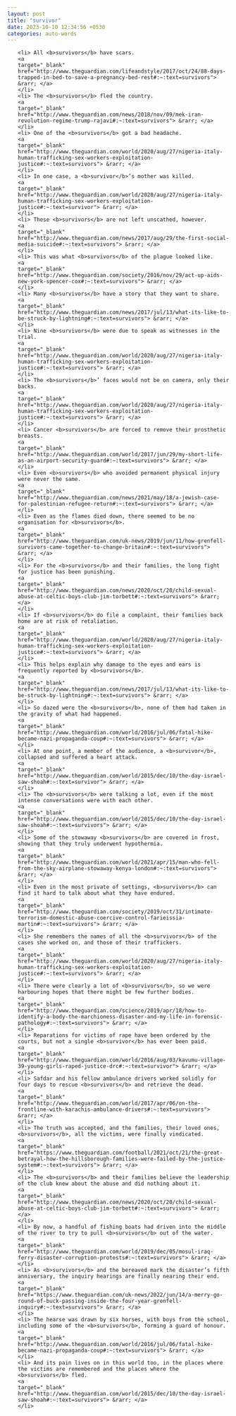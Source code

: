 ```yaml
---
layout: post
title: "survivor"
date: 2023-10-10 12:34:56 +0530
categories: auto-words
---
```

<ol>

    <li> All <b>survivors</b> have scars.
    <a 
    target="_blank" 
    href="http://www.theguardian.com/lifeandstyle/2017/oct/24/88-days-trapped-in-bed-to-save-a-pregnancy-bed-rest#:~:text=survivors"> &rarr; </a>
    </li>
    <li> The <b>survivors</b> fled the country.
    <a 
    target="_blank" 
    href="http://www.theguardian.com/news/2018/nov/09/mek-iran-revolution-regime-trump-rajavi#:~:text=survivors"> &rarr; </a>
    </li>
    <li> One of the <b>survivors</b> got a bad headache.
    <a 
    target="_blank" 
    href="http://www.theguardian.com/world/2020/aug/27/nigeria-italy-human-trafficking-sex-workers-exploitation-justice#:~:text=survivors"> &rarr; </a>
    </li>
    <li> In one case, a <b>survivor</b>’s mother was killed.
    <a 
    target="_blank" 
    href="http://www.theguardian.com/world/2020/aug/27/nigeria-italy-human-trafficking-sex-workers-exploitation-justice#:~:text=survivor"> &rarr; </a>
    </li>
    <li> These <b>survivors</b> are not left unscathed, however.
    <a 
    target="_blank" 
    href="http://www.theguardian.com/news/2017/aug/29/the-first-social-media-suicide#:~:text=survivors"> &rarr; </a>
    </li>
    <li> This was what <b>survivors</b> of the plague looked like.
    <a 
    target="_blank" 
    href="http://www.theguardian.com/society/2016/nov/29/act-up-aids-new-york-spencer-cox#:~:text=survivors"> &rarr; </a>
    </li>
    <li> Many <b>survivors</b> have a story that they want to share.
    <a 
    target="_blank" 
    href="http://www.theguardian.com/news/2017/jul/13/what-its-like-to-be-struck-by-lightning#:~:text=survivors"> &rarr; </a>
    </li>
    <li> Nine <b>survivors</b> were due to speak as witnesses in the trial.
    <a 
    target="_blank" 
    href="http://www.theguardian.com/world/2020/aug/27/nigeria-italy-human-trafficking-sex-workers-exploitation-justice#:~:text=survivors"> &rarr; </a>
    </li>
    <li> The <b>survivors</b>’ faces would not be on camera, only their backs.
    <a 
    target="_blank" 
    href="http://www.theguardian.com/world/2020/aug/27/nigeria-italy-human-trafficking-sex-workers-exploitation-justice#:~:text=survivors"> &rarr; </a>
    </li>
    <li> Cancer <b>survivors</b> are forced to remove their prosthetic breasts.
    <a 
    target="_blank" 
    href="http://www.theguardian.com/world/2017/jun/29/my-short-life-as-an-airport-security-guard#:~:text=survivors"> &rarr; </a>
    </li>
    <li> Even <b>survivors</b> who avoided permanent physical injury were never the same.
    <a 
    target="_blank" 
    href="http://www.theguardian.com/news/2021/may/18/a-jewish-case-for-palestinian-refugee-return#:~:text=survivors"> &rarr; </a>
    </li>
    <li> Even as the flames died down, there seemed to be no organisation for <b>survivors</b>.
    <a 
    target="_blank" 
    href="http://www.theguardian.com/uk-news/2019/jun/11/how-grenfell-survivors-came-together-to-change-britain#:~:text=survivors"> &rarr; </a>
    </li>
    <li> For the <b>survivors</b> and their families, the long fight for justice has been punishing.
    <a 
    target="_blank" 
    href="http://www.theguardian.com/news/2020/oct/20/child-sexual-abuse-at-celtic-boys-club-jim-torbett#:~:text=survivors"> &rarr; </a>
    </li>
    <li> If <b>survivors</b> do file a complaint, their families back home are at risk of retaliation.
    <a 
    target="_blank" 
    href="http://www.theguardian.com/world/2020/aug/27/nigeria-italy-human-trafficking-sex-workers-exploitation-justice#:~:text=survivors"> &rarr; </a>
    </li>
    <li> This helps explain why damage to the eyes and ears is frequently reported by <b>survivors</b>.
    <a 
    target="_blank" 
    href="http://www.theguardian.com/news/2017/jul/13/what-its-like-to-be-struck-by-lightning#:~:text=survivors"> &rarr; </a>
    </li>
    <li> So dazed were the <b>survivors</b>, none of them had taken in the gravity of what had happened.
    <a 
    target="_blank" 
    href="http://www.theguardian.com/world/2016/jul/06/fatal-hike-became-nazi-propaganda-coup#:~:text=survivors"> &rarr; </a>
    </li>
    <li> At one point, a member of the audience, a <b>survivor</b>, collapsed and suffered a heart attack.
    <a 
    target="_blank" 
    href="http://www.theguardian.com/world/2015/dec/10/the-day-israel-saw-shoah#:~:text=survivor"> &rarr; </a>
    </li>
    <li> The <b>survivors</b> were talking a lot, even if the most intense conversations were with each other.
    <a 
    target="_blank" 
    href="http://www.theguardian.com/world/2015/dec/10/the-day-israel-saw-shoah#:~:text=survivors"> &rarr; </a>
    </li>
    <li> Some of the stowaway <b>survivors</b> are covered in frost, showing that they truly underwent hypothermia.
    <a 
    target="_blank" 
    href="http://www.theguardian.com/world/2021/apr/15/man-who-fell-from-the-sky-airplane-stowaway-kenya-london#:~:text=survivors"> &rarr; </a>
    </li>
    <li> Even in the most private of settings, <b>survivors</b> can find it hard to talk about what they have endured.
    <a 
    target="_blank" 
    href="http://www.theguardian.com/society/2019/oct/31/intimate-terrorism-domestic-abuse-coercive-control-farieissia-martin#:~:text=survivors"> &rarr; </a>
    </li>
    <li> She remembers the names of all the <b>survivors</b> of the cases she worked on, and those of their traffickers.
    <a 
    target="_blank" 
    href="http://www.theguardian.com/world/2020/aug/27/nigeria-italy-human-trafficking-sex-workers-exploitation-justice#:~:text=survivors"> &rarr; </a>
    </li>
    <li> There were clearly a lot of <b>survivors</b>, so we were harbouring hopes that there might be few further bodies.
    <a 
    target="_blank" 
    href="http://www.theguardian.com/science/2019/apr/18/how-to-identify-a-body-the-marchioness-disaster-and-my-life-in-forensic-pathology#:~:text=survivors"> &rarr; </a>
    </li>
    <li> Reparations for victims of rape have been ordered by the courts, but not a single <b>survivor</b> has ever been paid.
    <a 
    target="_blank" 
    href="http://www.theguardian.com/world/2016/aug/03/kavumu-village-39-young-girls-raped-justice-drc#:~:text=survivor"> &rarr; </a>
    </li>
    <li> Safdar and his fellow ambulance drivers worked solidly for four days to rescue <b>survivors</b> and retrieve the dead.
    <a 
    target="_blank" 
    href="http://www.theguardian.com/world/2017/apr/06/on-the-frontline-with-karachis-ambulance-drivers#:~:text=survivors"> &rarr; </a>
    </li>
    <li> The truth was accepted, and the families, their loved ones, <b>survivors</b>, all the victims, were finally vindicated.
    <a 
    target="_blank" 
    href="https://www.theguardian.com/football/2021/oct/21/the-great-betrayal-how-the-hillsborough-families-were-failed-by-the-justice-system#:~:text=survivors"> &rarr; </a>
    </li>
    <li> The <b>survivors</b> and their families believe the leadership of the club knew about the abuse and did nothing about it.
    <a 
    target="_blank" 
    href="http://www.theguardian.com/news/2020/oct/20/child-sexual-abuse-at-celtic-boys-club-jim-torbett#:~:text=survivors"> &rarr; </a>
    </li>
    <li> By now, a handful of fishing boats had driven into the middle of the river to try to pull <b>survivors</b> out of the water.
    <a 
    target="_blank" 
    href="http://www.theguardian.com/world/2019/dec/05/mosul-iraq-ferry-disaster-corruption-protests#:~:text=survivors"> &rarr; </a>
    </li>
    <li> As <b>survivors</b> and the bereaved mark the disaster’s fifth anniversary, the inquiry hearings are finally nearing their end.
    <a 
    target="_blank" 
    href="https://www.theguardian.com/uk-news/2022/jun/14/a-merry-go-round-of-buck-passing-inside-the-four-year-grenfell-inquiry#:~:text=survivors"> &rarr; </a>
    </li>
    <li> The hearse was drawn by six horses, with boys from the school, including some of the <b>survivors</b>, forming a guard of honour.
    <a 
    target="_blank" 
    href="http://www.theguardian.com/world/2016/jul/06/fatal-hike-became-nazi-propaganda-coup#:~:text=survivors"> &rarr; </a>
    </li>
    <li> And its pain lives on in this world too, in the places where the victims are remembered and the places where the <b>survivors</b> fled.
    <a 
    target="_blank" 
    href="http://www.theguardian.com/world/2015/dec/10/the-day-israel-saw-shoah#:~:text=survivors"> &rarr; </a>
    </li>